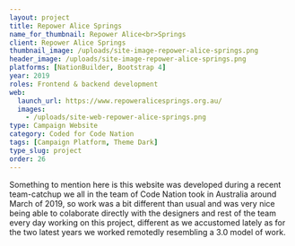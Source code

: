 ```yaml
---
layout: project
title: Repower Alice Springs
name_for_thumbnail: Repower Alice<br>Springs
client: Repower Alice Springs
thumbnail_image: /uploads/site-image-repower-alice-springs.png
header_image: /uploads/site-image-repower-alice-springs.png
platforms: [NationBuilder, Bootstrap 4]
year: 2019
roles: Frontend & backend development
web:
  launch_url: https://www.repoweralicesprings.org.au/
  images:
    - /uploads/site-web-repower-alice-springs.png
type: Campaign Website
category: Coded for Code Nation
tags: [Campaign Platform, Theme Dark]
type_slug: project
order: 26
---
```


Something to mention here is this website was developed during a recent team-catchup we all in the team of Code Nation took in Australia around March of 2019, so work was a bit different than usual and was very nice being able to colaborate directly with the designers and rest of the team every day working on this project, different as we accustomed lately as for the two latest years we worked remotedly resembling a 3.0 model of work.